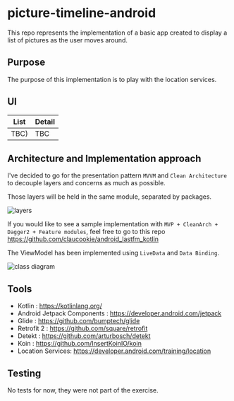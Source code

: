 # picture-timeline-android
This repo represents the implementation of a basic app created to display a list of pictures as the user moves around.

## Purpose
The purpose of this implementation is to play with the location services.

## UI
| List                       | Detail                         |
| -------------------------- | ------------------------------ |
| TBC) | TBC |


## Architecture and Implementation approach
I've decided to go for the presentation pattern `MVVM` and `Clean Architecture` to decouple layers and concerns as much as possible.

Those layers will be held in the same module, separated by packages.

![layers](./packages.png)

If you would like to see a sample implementation with `MVP + CleanArch + Dagger2 + Feature modules`, feel free to go to this repo https://github.com/claucookie/android_lastfm_kotlin

The ViewModel has been implemented using `LiveData` and `Data Binding`.

![class diagram](./main_activity_diagram.png)

## Tools

- Kotlin : https://kotlinlang.org/
- Android Jetpack Components : https://developer.android.com/jetpack
- Glide : https://github.com/bumptech/glide
- Retrofit 2 : https://github.com/square/retrofit
- Detekt : https://github.com/arturbosch/detekt
- Koin : https://github.com/InsertKoinIO/koin
- Location Services: https://developer.android.com/training/location

## Testing

No tests for now, they were not part of the exercise.